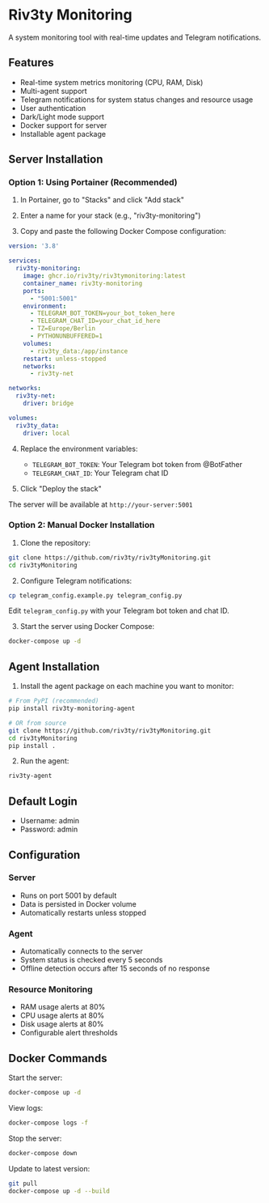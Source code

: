 # Riv3ty Monitoring

A system monitoring tool with real-time updates and Telegram notifications.

## Features
- Real-time system metrics monitoring (CPU, RAM, Disk)
- Multi-agent support
- Telegram notifications for system status changes and resource usage
- User authentication
- Dark/Light mode support
- Docker support for server
- Installable agent package

## Server Installation

### Option 1: Using Portainer (Recommended)

1. In Portainer, go to "Stacks" and click "Add stack"

2. Enter a name for your stack (e.g., "riv3ty-monitoring")

3. Copy and paste the following Docker Compose configuration:
```yaml
version: '3.8'

services:
  riv3ty-monitoring:
    image: ghcr.io/riv3ty/riv3tymonitoring:latest
    container_name: riv3ty-monitoring
    ports:
      - "5001:5001"
    environment:
      - TELEGRAM_BOT_TOKEN=your_bot_token_here
      - TELEGRAM_CHAT_ID=your_chat_id_here
      - TZ=Europe/Berlin
      - PYTHONUNBUFFERED=1
    volumes:
      - riv3ty_data:/app/instance
    restart: unless-stopped
    networks:
      - riv3ty-net

networks:
  riv3ty-net:
    driver: bridge

volumes:
  riv3ty_data:
    driver: local
```

4. Replace the environment variables:
   - `TELEGRAM_BOT_TOKEN`: Your Telegram bot token from @BotFather
   - `TELEGRAM_CHAT_ID`: Your Telegram chat ID

5. Click "Deploy the stack"

The server will be available at `http://your-server:5001`

### Option 2: Manual Docker Installation

1. Clone the repository:
```bash
git clone https://github.com/riv3ty/riv3tyMonitoring.git
cd riv3tyMonitoring
```

2. Configure Telegram notifications:
```bash
cp telegram_config.example.py telegram_config.py
```
Edit `telegram_config.py` with your Telegram bot token and chat ID.

3. Start the server using Docker Compose:
```bash
docker-compose up -d
```

## Agent Installation

1. Install the agent package on each machine you want to monitor:
```bash
# From PyPI (recommended)
pip install riv3ty-monitoring-agent

# OR from source
git clone https://github.com/riv3ty/riv3tyMonitoring.git
cd riv3tyMonitoring
pip install .
```

2. Run the agent:
```bash
riv3ty-agent
```

## Default Login
- Username: admin
- Password: admin

## Configuration

### Server
- Runs on port 5001 by default
- Data is persisted in Docker volume
- Automatically restarts unless stopped

### Agent
- Automatically connects to the server
- System status is checked every 5 seconds
- Offline detection occurs after 15 seconds of no response

### Resource Monitoring
- RAM usage alerts at 80%
- CPU usage alerts at 80%
- Disk usage alerts at 80%
- Configurable alert thresholds

## Docker Commands

Start the server:
```bash
docker-compose up -d
```

View logs:
```bash
docker-compose logs -f
```

Stop the server:
```bash
docker-compose down
```

Update to latest version:
```bash
git pull
docker-compose up -d --build
```
